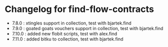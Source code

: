 # Changelog for find-flow-contracts

 - 7.8.0 : xtingles support in collection, test with bjartek.find
 - 7.9.0 : goated goats vouchers support in collection, test with bjartek.find
 - 7.10.0 : added new flobit scripts, test with alex.find
 - 7.11.0 : added bitku to collection, test with bjartek.find

